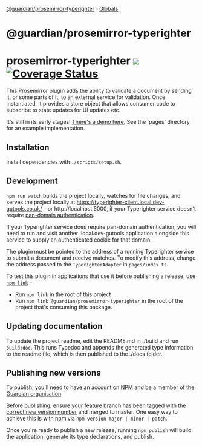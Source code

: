 [@guardian/prosemirror-typerighter](README.md) › [Globals](globals.md)

# @guardian/prosemirror-typerighter

# prosemirror-typerighter ![](https://travis-ci.org/guardian/prosemirror-typerighter.svg?branch=master) [![Coverage Status](https://coveralls.io/repos/github/guardian/prosemirror-typerighter/badge.svg?branch=master)](https://coveralls.io/github/guardian/prosemirror-typerighter?branch=master)
This Prosemirror plugin adds the ability to validate a document by sending it, or some parts of it, to an external service for validation. Once instantiated, it provides a store object that allows consumer code to subscribe to state updates for UI updates etc.

It's still in its early stages! [There's a demo here.](https://guardian.github.io/prosemirror-typerighter/) See the 'pages' directory for an example implementation.

## Installation

Install dependencies with `./scripts/setup.sh`.

## Development

`npm run watch` builds the project locally, watches for file changes, and serves the project locally at https://typerighter-client.local.dev-gutools.co.uk/ – or http://localhost:5000, if your Typerighter service doesn't require [pan-domain authentication](https://github.com/guardian/pan-domain-authentication).

If your Typerighter service does require pan-domain authentication, you will need to run and visit another .local.dev-gutools application alongside this service to supply an authenticated cookie for that domain.

The plugin must be pointed to the address of a running Typerighter service to submit a document and receive matches. To modify this address, change the address passed to the `TyperighterAdapter` in `pages/index.ts`.

To test this plugin in applications that use it before publishing a release, use [`npm link`](https://docs.npmjs.com/cli/link) –
- Run `npm link` in the root of this project
- Run `npm link @guardian/prosemirror-typerighter` in the root of the project that's consuming this package.

## Updating documentation

To update the project readme, edit the README.md in ./build and run `build:doc`. This runs Typedoc and appends the generated type information to the readme file, which is then published to the ./docs folder.

## Publishing new versions

To publish, you'll need to have an account on [NPM](https://www.npmjs.com/) and be a member of the [Guardian organisation](https://www.npmjs.com/org/guardian).

Before publishing, ensure your feature branch has been tagged with the [correct new version number](https://semver.org/) and merged to master. One easy way to achieve this is with npm via `npm version major | minor | patch`.

Once you're ready to publish a new release, running `npm publish` will build the application, generate its type declarations, and publish.
